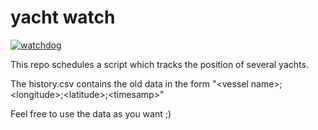 # yacht watch
[![watchdog](https://github.com/yachtwatchru/watch/actions/workflows/watchdog.yml/badge.svg)](https://github.com/yachtwatchru/watch/actions/workflows/watchdog.yml)

This repo schedules a script which tracks the position of several yachts.

The history.csv contains the old data in the form "\<vessel name\>;\<longitude\>;\<latitude\>;\<timesamp\>"

Feel free to use the data as you want ;)
